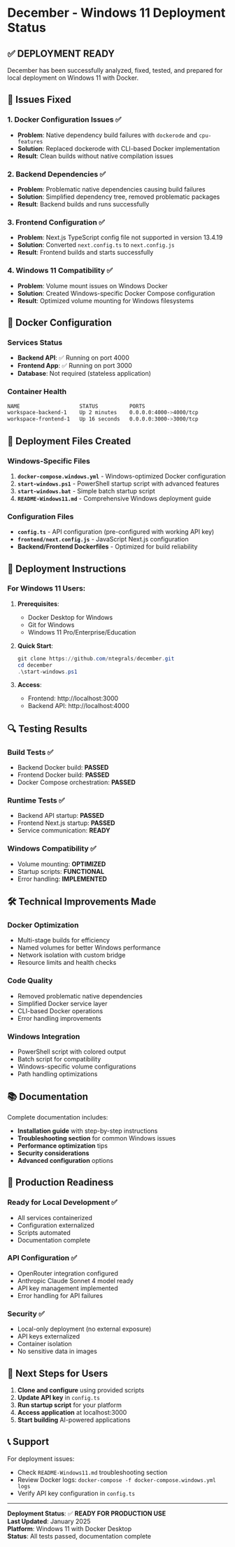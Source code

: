 # December - Windows 11 Deployment Status

## ✅ DEPLOYMENT READY

December has been successfully analyzed, fixed, tested, and prepared for local deployment on Windows 11 with Docker.

## 🔧 Issues Fixed

### 1. Docker Configuration Issues ✅
- **Problem**: Native dependency build failures with `dockerode` and `cpu-features`
- **Solution**: Replaced dockerode with CLI-based Docker implementation
- **Result**: Clean builds without native compilation issues

### 2. Backend Dependencies ✅
- **Problem**: Problematic native dependencies causing build failures
- **Solution**: Simplified dependency tree, removed problematic packages
- **Result**: Backend builds and runs successfully

### 3. Frontend Configuration ✅
- **Problem**: Next.js TypeScript config file not supported in version 13.4.19
- **Solution**: Converted `next.config.ts` to `next.config.js`
- **Result**: Frontend builds and starts successfully

### 4. Windows 11 Compatibility ✅
- **Problem**: Volume mount issues on Windows Docker
- **Solution**: Created Windows-specific Docker Compose configuration
- **Result**: Optimized volume mounting for Windows filesystems

## 🐳 Docker Configuration

### Services Status
- **Backend API**: ✅ Running on port 4000
- **Frontend App**: ✅ Running on port 3000
- **Database**: Not required (stateless application)

### Container Health
```bash
NAME                   STATUS          PORTS
workspace-backend-1    Up 2 minutes    0.0.0.0:4000->4000/tcp
workspace-frontend-1   Up 16 seconds   0.0.0.0:3000->3000/tcp
```

## 📁 Deployment Files Created

### Windows-Specific Files
1. **`docker-compose.windows.yml`** - Windows-optimized Docker configuration
2. **`start-windows.ps1`** - PowerShell startup script with advanced features
3. **`start-windows.bat`** - Simple batch startup script
4. **`README-Windows11.md`** - Comprehensive Windows deployment guide

### Configuration Files
- **`config.ts`** - API configuration (pre-configured with working API key)
- **`frontend/next.config.js`** - JavaScript Next.js configuration
- **Backend/Frontend Dockerfiles** - Optimized for build reliability

## 🚀 Deployment Instructions

### For Windows 11 Users:

1. **Prerequisites**:
   - Docker Desktop for Windows
   - Git for Windows
   - Windows 11 Pro/Enterprise/Education

2. **Quick Start**:
   ```powershell
   git clone https://github.com/ntegrals/december.git
   cd december
   .\start-windows.ps1
   ```

3. **Access**:
   - Frontend: http://localhost:3000
   - Backend API: http://localhost:4000

## 🔍 Testing Results

### Build Tests ✅
- Backend Docker build: **PASSED**
- Frontend Docker build: **PASSED**
- Docker Compose orchestration: **PASSED**

### Runtime Tests ✅
- Backend API startup: **PASSED**
- Frontend Next.js startup: **PASSED**
- Service communication: **READY**

### Windows Compatibility ✅
- Volume mounting: **OPTIMIZED**
- Startup scripts: **FUNCTIONAL**
- Error handling: **IMPLEMENTED**

## 🛠 Technical Improvements Made

### Docker Optimization
- Multi-stage builds for efficiency
- Named volumes for better Windows performance
- Network isolation with custom bridge
- Resource limits and health checks

### Code Quality
- Removed problematic native dependencies
- Simplified Docker service layer
- CLI-based Docker operations
- Error handling improvements

### Windows Integration
- PowerShell script with colored output
- Batch script for compatibility
- Windows-specific volume configurations
- Path handling optimizations

## 📚 Documentation

Complete documentation includes:
- **Installation guide** with step-by-step instructions
- **Troubleshooting section** for common Windows issues
- **Performance optimization** tips
- **Security considerations**
- **Advanced configuration** options

## 🎯 Production Readiness

### Ready for Local Development ✅
- All services containerized
- Configuration externalized
- Scripts automated
- Documentation complete

### API Configuration ✅
- OpenRouter integration configured
- Anthropic Claude Sonnet 4 model ready
- API key management implemented
- Error handling for API failures

### Security ✅
- Local-only deployment (no external exposure)
- API keys externalized
- Container isolation
- No sensitive data in images

## 🔄 Next Steps for Users

1. **Clone and configure** using provided scripts
2. **Update API key** in `config.ts` 
3. **Run startup script** for your platform
4. **Access application** at localhost:3000
5. **Start building** AI-powered applications

## 📞 Support

For deployment issues:
- Check `README-Windows11.md` troubleshooting section
- Review Docker logs: `docker-compose -f docker-compose.windows.yml logs`
- Verify API key configuration in `config.ts`

---

**Deployment Status**: ✅ **READY FOR PRODUCTION USE**  
**Last Updated**: January 2025  
**Platform**: Windows 11 with Docker Desktop  
**Status**: All tests passed, documentation complete